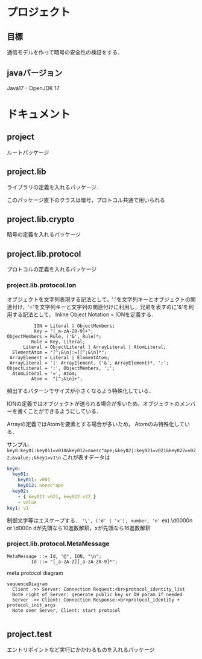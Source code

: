 # プロジェクト

## 目標
通信モデルを作って暗号の安全性の検証をする．

## javaバージョン
Java17 - OpenJDK 17

# ドキュメント

## project
ルートパッケージ

## project.lib
ライブラリの定義を入れるパッケージ．

このパッケージ直下のクラスは暗号，プロトコル共通で用いられる

## project.lib.crypto
暗号の定義を入れるパッケージ

## project.lib.protocol
プロトコルの定義を入れるパッケージ

### project.lib.protocol.Ion
オブジェクトを文字列表現する記法として，':'を文字列キーとオブジェクトの関連付け，'='を文字列キーと文字列の関連付けに利用し，兄弟を表すのに'&'を利用する記法として，
Inline Object Notation = IONを定義する．

```ebnf
          ION = Literal | ObjectMembers;
          Key = "[_a-zA-Z0-9]+";
ObjectMembers = Rule, ('&', Rule)*;
         Rule = Key, Literal;
      Literal = ObjectLiteral | ArrayLiteral | AtomLiteral;
  ElementAtom = "[^;&\n|:=][^;&\n]*";
 ArrayElement = Literal | ElementAtom; 
 ArrayLiteral = '|' ArrayElement, ('&', ArrayElement)*, ';';
ObjectLiteral = ':', ObjectMembers, ';';
  AtomLiteral = '=', Atom;
         Atom =  "[^;&\n]+";
```
頻出するパターンでサイズが小さくなるよう特殊化している．

IONの定義ではオブジェクトが送られる場合が多いため，オブジェクトのメンバーを書くことができるようにしている．

Arrayの定義ではAtomを要素とする場合が多いため， Atomのみ特殊化している．


サンプル: `key0:key01:key011=v010&key012=noesc"ape;&key02|:key021=v021&key022=v022;&value;;&key1=v1\n`
これが表すデータは
```yaml
key0:  
  key01: 
    key011: v001
    key012: noesc"ape
  key02:
    - { key021:v021, key022:v22 }
    - value
key1: v1
```

制御文字等はエスケープする．
`'\', ('d' | 'x'), number, 'n'`
ex) \d0000n or \d000n
dが先頭なら10進数解釈，xが先頭なら16進数解釈

### project.lib.protocol.MetaMessage
```ebnf
MetaMessage ::= Id, "@", ION, "\n";
         Id ::= "[_a-zA-Z][_a-zA-Z0-9]*";
```

meta protocol diagram
```mermaid
sequenceDiagram
  Client ->> Server: Connection Request:<br>protocol_identity_list
  Note right of Server: generate public key or DH param if needed
  Server ->> Client: Connection Response:<br>protocol_identity + protocol_init_args
  Note over Server, Client: start protocol
  
```

## project.test
エントリポイントなど実行にかかわるものを入れるパッケージ